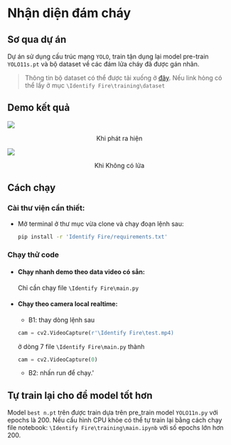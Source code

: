 # Nhận diện đám cháy

## Sơ qua dự án

Dự án sử dụng cấu trúc mạng `YOLO`, train tận dụng lại model pre-train `YOLO11s.pt` và bộ dataset về các đám lửa cháy đã được gán nhãn.

> Thông tin bộ dataset có thể được tải xuống ở [đây](https://www.mediafire.com/file/plf3h32g8q1tyik/firedata.zip/file). Nếu link hỏng có thể lấy ở mục `\Identify Fire\training\dataset`


## Demo kết quả
![](https://raw.githubusercontent.com/vietanhlee/Identify-Fire/refs/heads/main/demo%201.png)

<p align = 'center'> Khi phát ra hiện </p>

![](https://raw.githubusercontent.com/vietanhlee/Identify-Fire/refs/heads/main/demo%202.png)

<p align = 'center'> Khi Không có lửa </p>

## Cách chạy

### Cài thư viện cần thiết:
- Mở terminal ở thư mục vừa clone và chạy đoạn lệnh sau:

    ``` bash
    pip install -r 'Identify Fire/requirements.txt' 
    ```

### Chạy thử code

- #### Chạy nhanh demo theo data video có sẳn:

    Chỉ cần chạy file  `\Identify Fire\main.py`

- #### Chạy theo camera local realtime:

  - B1: thay dòng lệnh sau 
  ```python
  cam = cv2.VideoCapture(r'\Identify Fire\test.mp4)
  ``` 
  ở dòng 7 file `\Identify Fire\main.py` thành
  ``` python
  cam = cv2.VideoCapture(0)
  ```

  - B2: nhấn run để chạy.'

## Tự train lại cho để model tốt hơn 

Model `best n.pt` trên được train dựa trên pre_train model `YOLO11n.py` với epochs là 200. Nếu cấu hình CPU khỏe có thể tự train lại bằng cách chạy file notebook: `\Identify Fire\training\main.ipynb` với số epochs lớn hơn 200. 